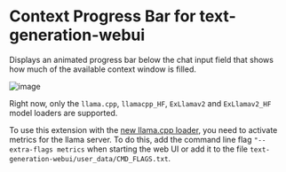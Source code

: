 # Context Progress Bar for text-generation-webui
Displays an animated progress bar below the chat input field that shows how much of the available context window is filled.

![image](https://github.com/user-attachments/assets/06deba7e-8c34-4112-a715-f1e67ad92294)


Right now, only the `llama.cpp`, `llamacpp_HF`, `ExLlamav2` and `ExLlamav2_HF` model loaders are supported.

To use this extension with the [new llama.cpp loader](https://github.com/oobabooga/text-generation-webui/pull/6846), you need to activate metrics for the llama server. To do this, add the command line flag `"--extra-flags metrics` when starting the web UI or add it to the file `text-generation-webui/user_data/CMD_FLAGS.txt`.